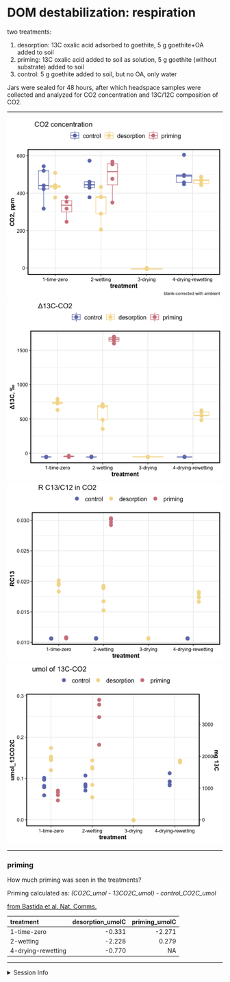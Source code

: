 DOM destabilization: respiration
================

two treatments:

1.  desorption: 13C oxalic acid adsorbed to goethite, 5 g goethite+OA
    added to soil
2.  priming: 13C oxalic acid added to soil as solution, 5 g goethite
    (without substrate) added to soil
3.  control: 5 g goethite added to soil, but no OA, only water

Jars were sealed for 48 hours, after which headspace samples were
collected and analyzed for CO2 concentration and 13C/12C composition of
CO2.

-----

![](markdown-figs/respiration/resp_plots-1.png)<!-- -->![](markdown-figs/respiration/resp_plots-2.png)<!-- -->![](markdown-figs/respiration/resp_plots-3.png)<!-- -->![](markdown-figs/respiration/resp_plots-4.png)<!-- -->

-----

### priming

How much priming was seen in the treatments?

Priming calculated as: *(CO2C\_umol - 13CO2C\_umol) -
control\_CO2C\_umol*

[from Bastida et al. Nat.
Comms.](https://doi.org/10.1038/s41467-019-11472-7)

| treatment          | desorption\_umolC | priming\_umolC |
| :----------------- | ----------------: | -------------: |
| 1-time-zero        |           \-0.331 |        \-2.271 |
| 2-wetting          |           \-2.228 |          0.279 |
| 4-drying-rewetting |           \-0.770 |             NA |

-----

<details>

<summary>Session Info</summary>

Date Run: 2020-12-30

    #> R version 4.0.2 (2020-06-22)
    #> Platform: x86_64-apple-darwin17.0 (64-bit)
    #> Running under: macOS Catalina 10.15.7
    #> 
    #> Matrix products: default
    #> BLAS:   /System/Library/Frameworks/Accelerate.framework/Versions/A/Frameworks/vecLib.framework/Versions/A/libBLAS.dylib
    #> LAPACK: /Library/Frameworks/R.framework/Versions/4.0/Resources/lib/libRlapack.dylib
    #> 
    #> locale:
    #> [1] en_US.UTF-8/en_US.UTF-8/en_US.UTF-8/C/en_US.UTF-8/en_US.UTF-8
    #> 
    #> attached base packages:
    #> [1] stats     graphics  grDevices utils    
    #> [5] datasets  methods   base     
    #> 
    #> other attached packages:
    #>  [1] outliers_0.14   PNWColors_0.1.0
    #>  [3] drake_7.12.4    forcats_0.5.0  
    #>  [5] stringr_1.4.0   dplyr_1.0.1    
    #>  [7] purrr_0.3.4     readr_1.3.1    
    #>  [9] tidyr_1.1.1     tibble_3.0.3   
    #> [11] ggplot2_3.3.2   tidyverse_1.3.0
    #> 
    #> loaded via a namespace (and not attached):
    #>  [1] fs_1.5.0          lubridate_1.7.9  
    #>  [3] filelock_1.0.2    progress_1.2.2   
    #>  [5] httr_1.4.2        tools_4.0.2      
    #>  [7] backports_1.1.8   utf8_1.1.4       
    #>  [9] R6_2.4.1          DBI_1.1.0        
    #> [11] colorspace_1.4-1  withr_2.2.0      
    #> [13] tidyselect_1.1.0  prettyunits_1.1.1
    #> [15] curl_4.3          compiler_4.0.2   
    #> [17] cli_2.0.2         rvest_0.3.6      
    #> [19] gWidgets2_1.0-8   xml2_1.3.2       
    #> [21] labeling_0.3      scales_1.1.1     
    #> [23] digest_0.6.25     foreign_0.8-80   
    #> [25] txtq_0.2.3        rmarkdown_2.3    
    #> [27] rio_0.5.16        pkgconfig_2.0.3  
    #> [29] htmltools_0.5.0   highr_0.8        
    #> [31] dbplyr_1.4.4      rlang_0.4.7      
    #> [33] readxl_1.3.1      rstudioapi_0.11  
    #> [35] farver_2.0.3      generics_0.0.2   
    #> [37] jsonlite_1.7.0    zip_2.1.0        
    #> [39] car_3.0-9         magrittr_1.5     
    #> [41] Rcpp_1.0.5        munsell_0.5.0    
    #> [43] fansi_0.4.1       abind_1.4-5      
    #> [45] lifecycle_0.2.0   stringi_1.4.6    
    #> [47] yaml_2.2.1        carData_3.0-4    
    #> [49] storr_1.2.1       grid_4.0.2       
    #> [51] blob_1.2.1        parallel_4.0.2   
    #> [53] crayon_1.3.4      haven_2.3.1      
    #> [55] hms_0.5.3         knitr_1.29       
    #> [57] pillar_1.4.6      igraph_1.2.5     
    #> [59] base64url_1.4     reprex_0.3.0     
    #> [61] glue_1.4.1        packrat_0.5.0    
    #> [63] evaluate_0.14     data.table_1.13.0
    #> [65] modelr_0.1.8      vctrs_0.3.2      
    #> [67] cellranger_1.1.0  gtable_0.3.0     
    #> [69] assertthat_0.2.1  xfun_0.16        
    #> [71] openxlsx_4.1.5    broom_0.7.0      
    #> [73] rsconnect_0.8.16  tinytex_0.25     
    #> [75] memoise_1.1.0     ellipsis_0.3.1

</details>
